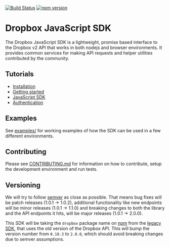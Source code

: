 [![Build Status](https://travis-ci.org/dropbox/dropbox-sdk-js.svg?branch=master)](https://travis-ci.org/dropbox/dropbox-sdk-js) [![npm version](https://badge.fury.io/js/dropbox.svg)](https://badge.fury.io/js/dropbox)

# Dropbox JavaScript SDK
The Dropbox JavaScript SDK is a lightweight, promise based interface to the Dropbox v2 API that works in both nodejs and browser environments. It provides common services for making API requests and helper utilities contributed by the community.  

## Tutorials

- [Installation](tutorials/Installation.md)
- [Getting started](tutorials/Getting%20started.md)
- [JavaScript SDK](tutorials/JavaScript%20SDK.md)
- [Authentication](tutorials/Authentication.md)

## Examples

See [examples/](https://github.com/dropbox/dropbox-sdk-js/tree/master/examples) for working examples of how the SDK can be used in a few different environments.

## Contributing

Please see [CONTRIBUTING.md](https://github.com/dropbox/dropbox-sdk-js/blob/master/CONTRIBUTING.md) for information on how to contribute, setup the development environment and run tests.

## Versioning
We will try to follow [semver](http://semver.org/) as close as possible.
That means bug fixes will be patch releases (1.0.1 -> 1.0.2), additional
functionality like new endpoints will be minor releases (1.0.1 -> 1.1.0)
and breaking changes to both the library and the API endpoints it hits,
will be major releases (1.0.1 -> 2.0.0).

This SDK will be taking the `dropbox` package name on
[npm](https://www.npmjs.com/package/dropbox) from the [legacy
SDK](https://github.com/dropbox/dropbox-js), that uses the old version of
the Dropbox API. This will bump the version number from `0.10.3` to
`2.0.0`, which should avoid breaking changes due to semver assumptions.
